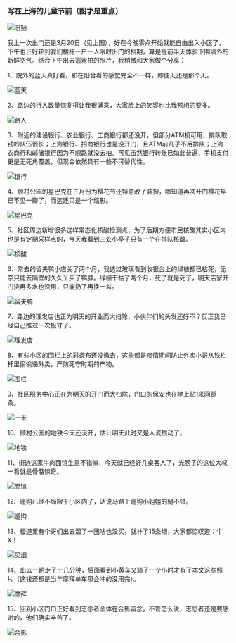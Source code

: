 ### 写在上海的儿童节前（图才是重点）

![旧贴](../img/sh61-1.png)

我上一次出门还是3月20日（见上图），好在今晚零点开始就能自由出入小区了，下午也正好轮到我们楼栋一户一人限时出门的档期，算是提前半天体验下围墙外的新鲜空气。结合下午出去遛弯拍的照片，我稍微和大家做个分享：

1、院外的蓝天真好看，和在阳台看的感觉完全不一样，即便天还是那个天。

![蓝天](../img/sh61-2.jpg)

2、路边的行人数量恢复得让我很满意，大家脸上的笑容也比我预想的要多。

![路人](../img/sh61-3.jpg)

3、附近的建设银行、农业银行、工商银行都还没开，但部分ATM机可用，排队取钱的队伍很长；上海银行、招商银行也是没开门，且ATM前几乎不用排队；上海农商行和邮储银行因为不顺路就没去拍。可见虽然银行转账已如此普遍、手机支付更是无死角覆盖，但现金依然具有一些不可替代性。

![银行](../img/sh61-4.jpg)

4、顾村公园的星巴克在三月份为樱花节还特意改了装扮，哪知道再次开门樱花早已不见一瓣了，而这还只是一个缩影。

![星巴克](../img/sh61-5.jpg)

5、社区周边新增很多这样常态化核酸检测点，为了后期方便市民核酸其实小区内也是有定期采样点的，今天我看到三处小亭子只有一个在排队核酸。

![核酸](../img/sh61-6.jpg)

6、常去的留夫鸭小店关了两个月，我透过玻璃看到收银台上的绿植都已枯死，无奈只能去隔壁的久久丫买了鸭脖。绿植干枯了两个月，死了就是死了，明天店家开门浇再多水也没用，只能扔了再换一盆。

![留夫鸭](../img/sh61-7.jpg)

7、路边的理发店也正为明天的开业而大扫除，小伙伴们的头发还好不？反正我已经自己推过一次板寸了。

![理发店](../img/sh61-8.jpg)

8、有些小区的围栏上的彩条布还没撤去，这些都是疫情期间防止外卖小哥从铁栏杆里偷偷递外卖，严防死守时期的产物。

![围栏](../img/sh61-9.jpg)

9、社区服务中心正在为明天的开门而大扫除，门口的保安也在地上贴1米间距条。

![一米](../img/sh61-10.jpg)

10、顾村公园的地铁今天还没开，估计明天此时又是人流攒动了。

![地铁](../img/sh61-11.jpg)

11、街边这家牛肉面馆生意不错嘛，今天就已经好几桌客人了，光膀子的这位大叔一看就是骨骼惊奇。

![面馆](../img/sh61-12.jpg)

12、遛狗已经不局限于小区内了，话说马路上遛狗小姐姐的腿不错。

![遛狗](../img/sh61-13.jpg)

13、楼道里有个哥们出去溜了一圈啥也没买，就补了15条烟，大家都惊叹道：牛X！

![买烟](../img/sh61-14.jpg)

14、出去一趟走了十几分钟，后面看到小黄车又骑了一个小时才有了本文这些照片（这钱还都是当年摩拜单车那会冲的没用完）。

![摩拜](../img/sh61-15.jpg)

15、回到小区门口正好看到志愿者全体在合影留念，不管怎么说，志愿者还是要感谢的，他们确实辛苦了。

![合影](../img/sh61-16.jpg)
